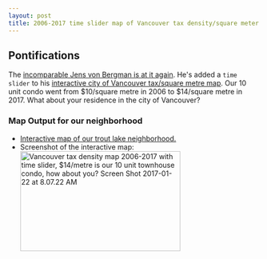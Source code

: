```yaml
---
layout: post
title: 2006-2017 time slider map of Vancouver tax density/square meter - ours is $14/^2 what's yours?
---
```



## Pontifications

The [incomparable Jens von Bergman is at it again](http://doodles.mountainmath.ca/blog/2016/12/13/updated-property-tax-data/). He's added a ```time slider``` to his [interactive city of Vancouver tax/square metre map](https://twitter.com/LausterNa/status/809089385865936897). Our 10 unit condo went from $10/square metre in 2006 to $14/square metre in 2017. What about your residence in the city of Vancouver?

### Map Output for our neighborhood

* [Interactive map of our trout lake neighborhood.](https://mountainmath.ca/assessment_gl/map?zoom=16&lat=49.2557&lng=-123.0671)
* Screenshot of the interactive map:<br />
<a data-flickr-embed="true"  href="https://www.flickr.com/photos/roland/32340323011/in/dateposted-ff/" title="Vancouver tax density map 2006-2017 with time slider, $14/metre is our 10 unit townhouse condo, how about you? Screen Shot 2017-01-22 at 8.07.22 AM"><img src="https://c1.staticflickr.com/1/388/32340323011_590d112ba2_n.jpg" width="320" height="200" alt="Vancouver tax density map 2006-2017 with time slider, $14/metre is our 10 unit townhouse condo, how about you? Screen Shot 2017-01-22 at 8.07.22 AM"></a><script async src="//embedr.flickr.com/assets/client-code.js" charset="utf-8"></script>

